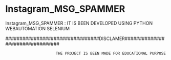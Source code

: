 # Instagram_MSG_SPAMMER
Instagram_MSG_SPAMMER : IT IS BEEN DEVELOPED USING PYTHON WEBAUTOMATION SELENIUM

#################################DISCLAMER#################################

                          THE PROJECT IS BEEN MADE FOR EDUCATIONAL PURPOSE
